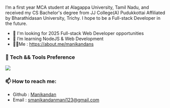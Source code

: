 I’m a first year MCA   student at Alagappa University, Tamil Nadu, and received my CS Bachelor's degree from JJ College(A) Pudukkottai Affiliated by Bharathidasan University, Trichy. I hope to be a Full-stack Developer in the future.

<ul>
 <li>🤔 I'm looking for 2025 Full-stack Web Developer opportunities</li>
 <li>🌱 I’m learning NodeJS & Web Development</li>
 <li>🤚🏻Me : <a href="https://about.me/manikandans">https://about.me/manikandans</a></li> 
</ul>


<h3>🔬 Tech && Tools Preference</h3> 
<img src="https://skillicons.dev/icons?i=html,css,js,java,py,c,cpp,nodejs,mysql,react,git,github" style="max-width: 100%;">
<h3>📫 How to reach me:</h3>
<ul>
 <li>Github : <a href="https://github.com/Manikandan0328">Manikandan</a></li>
 <li>Email  : <a href="mailto:smanikandanmani123@gmail.com">smanikandanmani123@gmail.com</a>  </li>
</ul>
 

<!---
Manikandan0328/Manikandan0328 is a ✨ special ✨ repository because its `README.md` (this file) appears on your GitHub profile.
You can click the Preview link to take a look at your changes.
--->

